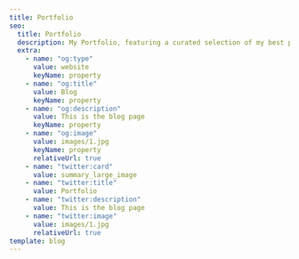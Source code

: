 ```yaml
---
title: Portfolio
seo:
  title: Portfolio
  description: My Portfolio, featuring a curated selection of my best projects, sorted by date of completion.
  extra:
    - name: "og:type"
      value: website
      keyName: property
    - name: "og:title"
      value: Blog
      keyName: property
    - name: "og:description"
      value: This is the blog page
      keyName: property
    - name: "og:image"
      value: images/1.jpg
      keyName: property
      relativeUrl: true
    - name: "twitter:card"
      value: summary_large_image
    - name: "twitter:title"
      value: Portfolio
    - name: "twitter:description"
      value: This is the blog page
    - name: "twitter:image"
      value: images/1.jpg
      relativeUrl: true
template: blog
---
```

